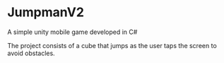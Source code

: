 # JumpmanV2
A simple unity mobile game developed in C#


The project consists of a cube that jumps as the user taps the screen to avoid obstacles.
